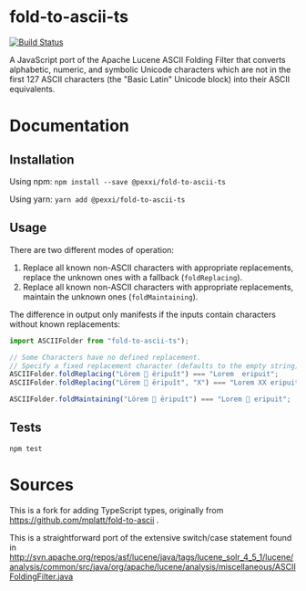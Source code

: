 # fold-to-ascii-ts

[![Build Status](https://travis-ci.com/pexxi/fold-to-ascii-ts.svg?branch=master)](https://travis-ci.com/pexxi/fold-to-ascii-ts)

A JavaScript port of the Apache Lucene ASCII Folding Filter that converts alphabetic, numeric, and symbolic Unicode characters which are not in the first 127 ASCII characters (the "Basic Latin" Unicode block) into their ASCII equivalents.

# Documentation

## Installation

Using npm:
`npm install --save @pexxi/fold-to-ascii-ts`

Using yarn:
`yarn add @pexxi/fold-to-ascii-ts`

## Usage

There are two different modes of operation:

1.  Replace all known non-ASCII characters with appropriate replacements, replace the unknown ones with a fallback (`foldReplacing`).
2.  Replace all known non-ASCII characters with appropriate replacements, maintain the unknown ones (`foldMaintaining`).

The difference in output only manifests if the inputs contain characters without known replacements:

```TypeScript
import ASCIIFolder from "fold-to-ascii-ts");

// Some Characters have no defined replacement.
// Specify a fixed replacement character (defaults to the empty string).
ASCIIFolder.foldReplacing("Lörem 🤧 ëripuît") === "Lorem  eripuit";
ASCIIFolder.foldReplacing("Lörem 🤧 ëripuît", "X") === "Lorem XX eripuit";

ASCIIFolder.foldMaintaining("Lörem 🤧 ëripuît") === "Lorem 🤧 eripuit";
```

## Tests

`npm test`

# Sources

This is a fork for adding TypeScript types, originally from https://github.com/mplatt/fold-to-ascii .

This is a straightforward port of the extensive switch/case statement found in
http://svn.apache.org/repos/asf/lucene/java/tags/lucene_solr_4_5_1/lucene/analysis/common/src/java/org/apache/lucene/analysis/miscellaneous/ASCIIFoldingFilter.java
